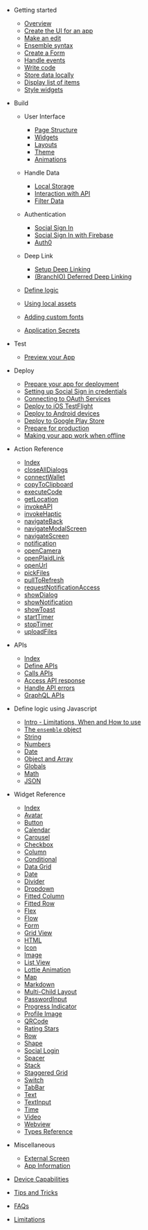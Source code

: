 - Getting started

  - [Overview](getting-started/home)
  - [Create the UI for an app](./getting-started/1-create-app)
  - [Make an edit](./getting-started/2-edit)
  - [Ensemble syntax](./getting-started/3-ensemble-syntax)
  - [Create a Form](./getting-started/4-form)
  - [Handle events](./getting-started/5-actions)
  - [Write code](./getting-started/6-code)
  - [Store data locally](./getting-started/7-storage)
  - [Display list of items](./getting-started/8-item-template)
  - [Style widgets](./getting-started/9-styling)

- Build

  - User Interface

    - [Page Structure](build/user-interface/1-page-structure)
    - [Widgets](build/user-interface/2-widgets)
    - [Layouts](build/user-interface/3-layouts)
    - [Theme](build/user-interface/4-theme)
    - [Animations](build/user-interface/3-animations)

  - Handle Data

    - [Local Storage](build/handle-data/local-storage/1-local-storage)
    - [Interaction with API](build/handle-data/item-template/1-interaction-with-api)
    - [Filter Data](build/handle-data/item-template/2-filter-data)

  - Authentication

    - [Social Sign In](build/authentication/social-signin)
    - [Social Sign In with Firebase](build/authentication/social-signin-firebase)
    - [Auth0](build/authentication/auth0)

  - Deep Link
    - [Setup Deep Linking](build/deep-link/deeplink.md)
    - [(BranchIO) Deferred Deep Linking](build/deep-link/deferred-deeplink.md)

  - [Define logic](javascript-reference/README)
  - [Using local assets](build/local-assets)
  - [Adding custom fonts](build/custom-fonts)
  - [Application Secrets](build/secrets)

- Test

  - [Preview your App](test/1-preview-app)

- Deploy

  - [Prepare your app for deployment](deploy/1-prepare-app)
  - [Setting up Social Sign in credentials](deploy/2-social-signin)
  - [Connecting to OAuth Services](deploy/3-oauth-services)
  - [Deploy to iOS TestFlight](deploy/3-ios-appstore)
  - [Deploy to Android devices](deploy/4-android-device)
  - [Deploy to Google Play Store](deploy/5-android-play-store)
  - [Prepare for production](deploy/6-prepare-for-production)
  - [Making your app work when offline](deploy/7-offline-mode)

- Action Reference

  - [Index](/actions/directory)
  - [closeAllDialogs](/actions/12-closeAllDialogs)
  - [connectWallet](/actions/18-connectWallet)
  - [copyToClipboard](/actions/17-copyToClipboard)
  - [executeCode](/actions/2-executeCode)
  - [getLocation](/actions/14-getLocation)
  - [invokeAPI](/actions/1-invokeAPI)
  - [invokeHaptic](/actions/23-invokeHaptic)
  - [navigateBack](/actions/7-navigateBack)
  - [navigateModalScreen](/actions/9-navigateModalScreen)
  - [navigateScreen](/actions/8-navigateScreen)
  - [notification](/actions/21-notification)
  - [openCamera](/actions/3-openCamera)
  - [openPlaidLink](/actions/21-openPlaidLink)
  - [openUrl](/actions/4-openUrl)
  - [pickFiles](/actions/16-pickFiles)
  - [pullToRefresh](/actions/24-pulltorefresh)
  - [requestNotificationAccess](/actions/19-requestNotificationAccess)
  - [showDialog](/actions/11-showDialog)
  - [showNotification](/actions/20-showNotification)
  - [showToast](/actions/6-showToast)
  - [startTimer](/actions/5-startTimer)
  - [stopTimer](/actions/13-stopTimer)
  - [uploadFiles](/actions/15-uploadFiles)

- APIs

  - [Index](/APIs/index)
  - [Define APIs](/APIs/define-api)
  - [Calls APIs](/APIs/call-api)
  - [Access API response](/APIs/access-api-response)
  - [Handle API errors](/APIs/on-error)
  - [GraphQL APIs](/APIs/graphql)

- Define logic using Javascript

  - [Intro - Limitations, When and How to use](javascript-reference/README)
  - [The `ensemble` object](javascript-reference/Ensemble)
  - [String](javascript-reference/String)
  - [Numbers](javascript-reference/Numbers)
  - [Date](javascript-reference/Date)
  - [Object and Array](javascript-reference/MapAndArray)
  - [Globals](javascript-reference/Global)
  - [Math](javascript-reference/Math)
  - [JSON](javascript-reference/JSON)

- Widget Reference

  - [Index](/widget-reference/directory)
  - [Avatar](/widget-reference/avatar)
  - [Button](/widget-reference/button)
  - [Calendar](/widget-reference/calendar.md)
  - [Carousel](/widget-reference/carousel)
  - [Checkbox](/widget-reference/checkbox)
  - [Column](/widget-reference/column)
  - [Conditional](/widget-reference/conditional)
  - [Data Grid](/widget-reference/datagrid)
  - [Date](/widget-reference/date)
  - [Divider](/widget-reference/divider)
  - [Dropdown](/widget-reference/dropdown)
  - [Fitted Column](/widget-reference/fitted-column)
  - [Fitted Row](/widget-reference/fitted-row)
  - [Flex](/widget-reference/flex)
  - [Flow](/widget-reference/flow)
  - [Form](/widget-reference/form)
  - [Grid View](/widget-reference/gridview)
  - [HTML](/widget-reference/html)
  - [Icon](/widget-reference/Icon)
  - [Image](/widget-reference/Image)
  - [List View](/widget-reference/listview)
  - [Lottie Animation](/widget-reference/lottie)
  - [Map](/widget-reference/Map)
  - [Markdown](/widget-reference/markdown)
  - [Multi-Child Layout](/widget-reference/multi-child-layouts)
  - [PasswordInput](/widget-reference/passwordinput)
  - [Progress Indicator](/widget-reference/progressindicator)
  - [Profile Image](/widget-reference/profile-image)
  - [QRCode](/widget-reference/qrcode)
  - [Rating Stars](/widget-reference/rating-widget)
  - [Row](/widget-reference/row)
  - [Shape](/widget-reference/shape)
  - [Social Login](/widget-reference/social-login)
  - [Spacer](/widget-reference/spacer)
  - [Stack](/widget-reference/stack)
  - [Staggered Grid](/widget-reference/staggeredgrid)
  - [Switch](/widget-reference/switch)
  - [TabBar](/widget-reference/tabbar)
  - [Text](/widget-reference/text)
  - [TextInput](/widget-reference/textinput)
  - [Time](/widget-reference/time)
  - [Video](/widget-reference/video)
  - [Webview](/widget-reference/webview)
  - [Types Reference](/widget-reference/types)

- Miscellaneous
  - [External Screen](/miscellaneous/external-screen)
  - [App Information](/miscellaneous/app-info)

- [Device Capabilities](/device-capabilities/index)

- [Tips and Tricks](tips-and-tricks/directory)

<!-- * [Exercises](./exercises/index)
  * [Prerequisite](./exercises/0-prerequisite)
  * [Update the title](./exercises/1-update-app-title)
  * [Add a header](./exercises/2-add-header)
  * [Add location field](./exercises/3-add-location-field)
  * [Display task locations](./exercises/4-display-task-locations)
  * [Final code](./exercises/final-code) -->

- [FAQs](./faq)

- [Limitations](./limitations)
